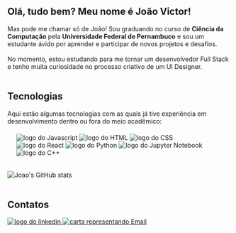 <h2>Olá, tudo bem? Meu nome é João Victor!</h2>
Mas pode me chamar só de João! Sou graduando no curso de <b>Ciência da Computação</b> pela <b>Universidade Federal de Pernambuco</b> e sou um estudante ávido por aprender e participar de novos projetos e desafios.
<br>
<br>
No momento, estou estudando para me tornar um desenvolvedor Full Stack e tenho muita curiosidade no processo criativo de um UI Designer.
<br>
<br>

<h2>Tecnologias</h2>
Aqui estão algumas tecnologias com as quais já tive experiência em desenvolvimento dentro ou fora do meio acadêmico:
<div style="height: 50px; display: inline-block; padding:20;">
<img src="https://icongr.am/devicon/javascript-original.svg?size=128&color=currentColor" alt="logo do Javascript">
<img src="https://icongr.am/devicon/html5-original.svg?size=128&color=currentColor" alt="logo do HTML">
<img src="https://icongr.am/devicon/css3-original.svg?size=128&color=currentColor" alt="logo do CSS">
<img src="https://icongr.am/devicon/react-original.svg?size=128&color=currentColor" alt="logo do React">
<img src="https://icongr.am/devicon/python-original.svg?size=128&color=currentColor" alt="logo do Python">
<img src="https://upload.wikimedia.org/wikipedia/commons/thumb/3/38/Jupyter_logo.svg/44px-Jupyter_logo.svg.png?20190118024747" alt="logo do Jupyter Notebook">
<img src="https://icongr.am/devicon/cplusplus-line.svg?size=128&color=currentColor" alt="logo do C++">
</div>

![Joao's GitHub stats](https://github-readme-stats.vercel.app/api?username=joyvixtor&show_icons=true&theme=moltack&)
<br>
<br>
<h2>Contatos</h2>

<div style="height:50; display: inline-block; float: left">

<a href="https://www.linkedin.com/in/joaovicmelobez/">
<img src="https://img.icons8.com/?size=512&id=13930&format=png" alt="logo do linkedin">
</a>
<a href="mailto: joaovicmelobez@gmail.com">
<img src="https://img.icons8.com/?size=512&id=12623&format=png" alt="carta representando Email">
</a>

</div>
